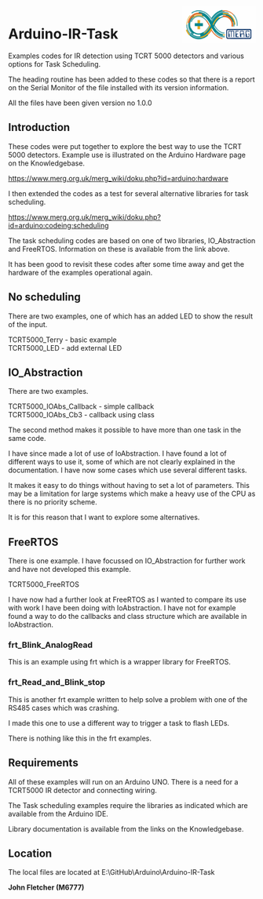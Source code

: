  <img align="right" src="arduino_merg_logo.png"  width="150" height="75">

# Arduino-IR-Task

 Examples codes for IR detection using TCRT 5000 detectors and various options for Task Scheduling.
 
 The heading routine has been added to these codes so that there is a report on the Serial Monitor of the file installed with its version information.
 
 All the files have been given version no 1.0.0 

## Introduction

These codes were put together to explore the best way to use the TCRT 5000 detectors.
Example use is illustrated on the Arduino Hardware page on the Knowledgebase.

https://www.merg.org.uk/merg_wiki/doku.php?id=arduino:hardware

I then extended the codes as a test for several alternative libraries for task scheduling.

https://www.merg.org.uk/merg_wiki/doku.php?id=arduino:codeing:scheduling

The task scheduling codes are based on one of two libraries, IO_Abstraction and FreeRTOS. Information on these is available from the link above.

It has been good to revisit these codes after some time away and get the hardware of the examples operational again.

## No scheduling

There are two examples, one of which has an added LED to show the result of the input.

TCRT5000_Terry - basic example  
TCRT5000_LED   - add external LED

## IO_Abstraction

There are two examples.

TCRT5000_IOAbs_Callback - simple callback  
TCRT5000_IOAbs_Cb3      - callback using class

The second method makes it possible to have more than one task in the same code.

I have since made a lot of use of IoAbstraction. I have found a lot of different ways to use it, some of which are not clearly explained in the documentation. I have now some cases which use several different tasks.

It makes it easy to do things without having to set a lot of parameters. This may be a limitation for large systems which make a heavy use of the CPU as there is no priority scheme.

It is for this reason that I want to explore some alternatives.

## FreeRTOS

There is one example. I have focussed on IO_Abstraction for further work and have not developed this example.

TCRT5000_FreeRTOS

I have now had a further look at FreeRTOS as I wanted to compare its use with work I have been doing with IoAbstraction. I have not for example found a way to do the callbacks and class structure which are available in IoAbstraction.

### frt_Blink_AnalogRead

This is an example using frt which is a wrapper library for FreeRTOS.

### frt_Read_and_Blink_stop

This is another frt example written to help solve a problem with one of the RS485 cases which was crashing.

I made this one to use a different way to trigger a task to flash LEDs.

There is nothing like this in the frt examples.

## Requirements

All of these examples will run on an Arduino UNO. There is a need for a TCRT5000 IR detector and connecting wiring.

The Task scheduling examples require the libraries as indicated which are available from the Arduino IDE.

Library documentation is available from the links on the Knowledgebase.

## Location

The local files are located at E:\GitHub\Arduino\Arduino-IR-Task



**John Fletcher (M6777)**
